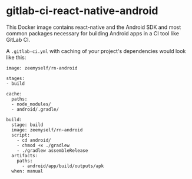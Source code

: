 # gitlab-ci-react-native-android
This Docker image contains react-native and the Android SDK and most common packages necessary for building Android apps in a CI tool like GitLab CI. 

A `.gitlab-ci.yml` with caching of your project's dependencies would look like this:

```
image: zeemyself/rn-android

stages:
- build

cache:
  paths:
  - node_modules/
  - android/.gradle/

build:
  stage: build
  image: zeemyself/rn-android
  script:
    - cd android/
    - chmod +x ./gradlew
    - ./gradlew assembleRelease
  artifacts:
    paths:
      - android/app/build/outputs/apk
  when: manual
```
